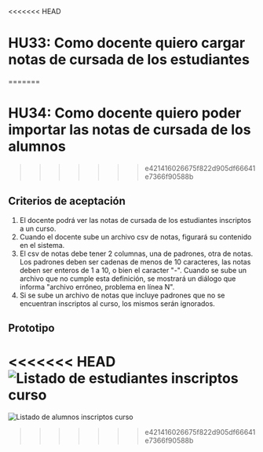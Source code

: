 <<<<<<< HEAD
# HU33: Como docente quiero cargar notas de cursada de los estudiantes
=======
# HU34: Como docente quiero poder importar las notas de cursada de los alumnos

>>>>>>> e421416026675f822d905df66641e7366f90588b
## Criterios de aceptación
1. El docente podrá ver las notas de cursada de los estudiantes inscriptos a un curso.
2. Cuando el docente sube un archivo csv de notas, figurará su contenido en el sistema.
3. El csv de notas debe tener 2 columnas, una de padrones, otra de notas. Los padrones deben ser cadenas de menos de 10 caracteres, las notas deben ser enteros de 1 a 10, o bien el caracter "-". Cuando se sube un archivo que no cumple esta definición, se mostrará un diálogo que informa "archivo erróneo, problema en línea N".
4. Si se sube un archivo de notas que incluye padrones que no se encuentran inscriptos al curso, los mismos serán ignorados.

## Prototipo
<<<<<<< HEAD
![Listado de estudiantes inscriptos curso](./prototipos/listado_inscriptos_subir_archivo.png)
=======
![Listado de alumnos inscriptos curso](./prototipos/listado_inscriptos_subir_archivo.png)
>>>>>>> e421416026675f822d905df66641e7366f90588b
